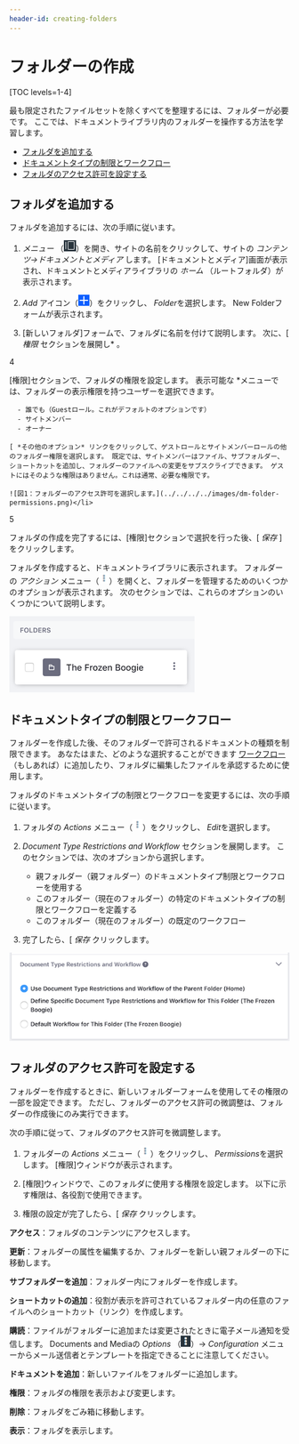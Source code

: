 ```yaml
---
header-id: creating-folders
---
```


# フォルダーの作成

[TOC levels=1-4]

最も限定されたファイルセットを除くすべてを整理するには、フォルダーが必要です。 ここでは、ドキュメントライブラリ内のフォルダーを操作する方法を学習します。

  - [フォルダを追加する](#adding-a-folder)
  - [ドキュメントタイプの制限とワークフロー](#document-type-restrictions-and-workflow)
  - [フォルダのアクセス許可を設定する](#setting-folder-permissions)

## フォルダを追加する

フォルダを追加するには、次の手順に従います。

1.  *メニュー* （![Product Menu](../../../../images/icon-menu.png)）を開き、サイトの名前をクリックして、サイトの *コンテンツ→ドキュメントとメディア* します。 [ドキュメントとメディア]画面が表示され、ドキュメントとメディアライブラリの *ホーム* （ルートフォルダ）が表示されます。

2.  *Add* アイコン（![Add](../../../../images/icon-add.png)）をクリックし、 *Folder*を選択します。 New Folderフォームが表示されます。

3.  [新しいフォルダ]フォームで、フォルダに名前を付けて説明します。 次に、[ *権限* セクションを展開し* 。</p></li>

4

[権限]セクションで、フォルダの権限を設定します。 </em> 表示可能な *メニューでは、フォルダーの表示権限を持つユーザーを選択できます。</p>

      - 誰でも（Guestロール。これがデフォルトのオプションです）
      - サイトメンバー
      - オーナー

    [ *その他のオプション* リンクをクリックして、ゲストロールとサイトメンバーロールの他のフォルダー権限を選択します。 既定では、サイトメンバーはファイル、サブフォルダー、ショートカットを追加し、フォルダーのファイルへの変更をサブスクライブできます。 ゲストにはそのような権限はありません。これは通常、必要な権限です。

    ![図1：フォルダーのアクセス許可を選択します。](../../../../images/dm-folder-permissions.png)</li>

5

フォルダの作成を完了するには、[権限]セクションで選択を行った後、[ *保存* ]をクリックします。</ol>

フォルダを作成すると、ドキュメントライブラリに表示されます。 フォルダーの *アクション* メニュー（![Actions](../../../../images/icon-actions.png)）を開くと、フォルダーを管理するためのいくつかのオプションが表示されます。 次のセクションでは、これらのオプションのいくつかについて説明します。

![図2：新しいライブラリがドキュメントライブラリに表示されます。](../../../../images/dm-folder.png)

## ドキュメントタイプの制限とワークフロー

フォルダーを作成した後、そのフォルダーで許可されるドキュメントの種類を制限できます。 あなたはまた、どのような選択することができます [ワークフロー](/docs/7-1/user/-/knowledge_base/u/workflow) （もしあれば）に追加したり、フォルダに編集したファイルを承認するために使用します。

フォルダのドキュメントタイプの制限とワークフローを変更するには、次の手順に従います。

1.  フォルダの *Actions* メニュー（![Actions](../../../../images/icon-actions.png)）をクリックし、 *Edit*を選択します。

2.  *Document Type Restrictions and Workflow* セクションを展開します。 このセクションでは、次のオプションから選択します。

      - 親フォルダー（親フォルダー）のドキュメントタイプ制限とワークフローを使用する
      - このフォルダー（現在のフォルダー）の特定のドキュメントタイプの制限とワークフローを定義する
      - このフォルダー（現在のフォルダー）の既定のワークフロー

3.  完了したら、[ *保存* クリックします。

![図3：フォルダーのファイルに使用するドキュメントタイプの制限とワークフローを設定できます。](../../../../images/dm-restrictions-workflow.png)

## フォルダのアクセス許可を設定する

フォルダーを作成するときに、新しいフォルダーフォームを使用してその権限の一部を設定できます。 ただし、フォルダーのアクセス許可の微調整は、フォルダーの作成後にのみ実行できます。

次の手順に従って、フォルダのアクセス許可を微調整します。

1.  フォルダーの *Actions* メニュー（![Actions](../../../../images/icon-actions.png)）をクリックし、 *Permissions*を選択します。 [権限]ウィンドウが表示されます。

2.  [権限]ウィンドウで、このフォルダに使用する権限を設定します。 以下に示す権限は、各役割で使用できます。

3.  権限の設定が完了したら、[ *保存* クリックします。

**アクセス**：フォルダのコンテンツにアクセスします。

**更新**：フォルダーの属性を編集するか、フォルダーを新しい親フォルダーの下に移動します。

**サブフォルダーを追加**：フォルダー内にフォルダーを作成します。

**ショートカットの追加**：役割が表示を許可されているフォルダー内の任意のファイルへのショートカット（リンク）を作成します。

**購読**：ファイルがフォルダーに追加または変更されたときに電子メール通知を受信します。 Documents and Mediaの *Options* （![Options](../../../../images/icon-options.png)）→ *Configuration* メニューからメール送信者とテンプレートを指定できることに注意してください。

**ドキュメントを追加**：新しいファイルをフォルダーに追加します。

**権限**：フォルダの権限を表示および変更します。

**削除**：フォルダをごみ箱に移動します。

**表示**：フォルダを表示します。
